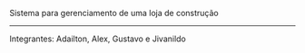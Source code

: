 Sistema para gerenciamento de uma loja de construção






--------------------------------------------------------
Integrantes: Adailton, Alex, Gustavo e Jivanildo
